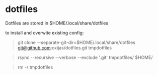 # dotfiles

Dotfiles are stored in $HOME/.local/share/dotfiles

to install and overwite existing config:
> git clone --separate-git-dir=$HOME/.local/share/dotfiles git@github.com:oxijas/dotfiles.git tmpdotfiles

> rsync --recursive --verbose --exclude '.git' tmpdotfiles/ $HOME/

> rm -r tmpdotfiles

